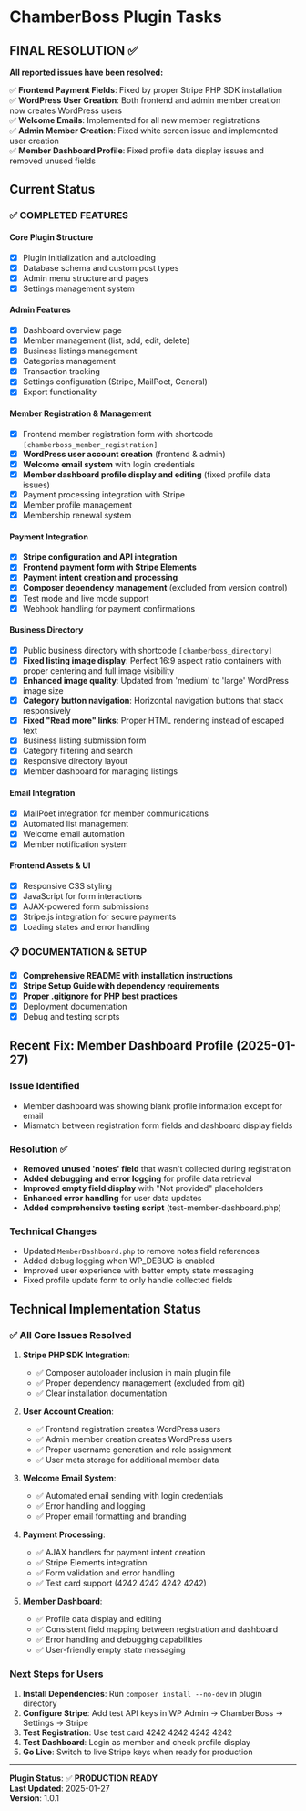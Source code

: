# ChamberBoss Plugin Tasks

## FINAL RESOLUTION ✅

**All reported issues have been resolved:**

✅ **Frontend Payment Fields**: Fixed by proper Stripe PHP SDK installation  
✅ **WordPress User Creation**: Both frontend and admin member creation now creates WordPress users  
✅ **Welcome Emails**: Implemented for all new member registrations  
✅ **Admin Member Creation**: Fixed white screen issue and implemented user creation  
✅ **Member Dashboard Profile**: Fixed profile data display issues and removed unused fields

## Current Status

### ✅ COMPLETED FEATURES

#### Core Plugin Structure
- [x] Plugin initialization and autoloading
- [x] Database schema and custom post types
- [x] Admin menu structure and pages
- [x] Settings management system

#### Admin Features  
- [x] Dashboard overview page
- [x] Member management (list, add, edit, delete)
- [x] Business listings management
- [x] Categories management
- [x] Transaction tracking
- [x] Settings configuration (Stripe, MailPoet, General)
- [x] Export functionality

#### Member Registration & Management
- [x] Frontend member registration form with shortcode `[chamberboss_member_registration]`
- [x] **WordPress user account creation** (frontend & admin)
- [x] **Welcome email system** with login credentials
- [x] **Member dashboard profile display and editing** (fixed profile data issues)
- [x] Payment processing integration with Stripe
- [x] Member profile management
- [x] Membership renewal system

#### Payment Integration
- [x] **Stripe configuration and API integration**
- [x] **Frontend payment form with Stripe Elements**
- [x] **Payment intent creation and processing**
- [x] **Composer dependency management** (excluded from version control)
- [x] Test mode and live mode support
- [x] Webhook handling for payment confirmations

#### Business Directory
- [x] Public business directory with shortcode `[chamberboss_directory]`
- [x] **Fixed listing image display**: Perfect 16:9 aspect ratio containers with proper centering and full image visibility
- [x] **Enhanced image quality**: Updated from 'medium' to 'large' WordPress image size
- [x] **Category button navigation**: Horizontal navigation buttons that stack responsively
- [x] **Fixed "Read more" links**: Proper HTML rendering instead of escaped text
- [x] Business listing submission form
- [x] Category filtering and search
- [x] Responsive directory layout
- [x] Member dashboard for managing listings

#### Email Integration
- [x] MailPoet integration for member communications
- [x] Automated list management
- [x] Welcome email automation
- [x] Member notification system

#### Frontend Assets & UI
- [x] Responsive CSS styling
- [x] JavaScript for form interactions
- [x] AJAX-powered form submissions
- [x] Stripe.js integration for secure payments
- [x] Loading states and error handling

### 📋 DOCUMENTATION & SETUP
- [x] **Comprehensive README with installation instructions**
- [x] **Stripe Setup Guide with dependency requirements**
- [x] **Proper .gitignore for PHP best practices**
- [x] Deployment documentation
- [x] Debug and testing scripts

## Recent Fix: Member Dashboard Profile (2025-01-27)

### Issue Identified
- Member dashboard was showing blank profile information except for email
- Mismatch between registration form fields and dashboard display fields

### Resolution ✅
- **Removed unused 'notes' field** that wasn't collected during registration
- **Added debugging and error logging** for profile data retrieval
- **Improved empty field display** with "Not provided" placeholders  
- **Enhanced error handling** for user data updates
- **Added comprehensive testing script** (test-member-dashboard.php)

### Technical Changes
- Updated `MemberDashboard.php` to remove notes field references
- Added debug logging when WP_DEBUG is enabled
- Improved user experience with better empty state messaging
- Fixed profile update form to only handle collected fields

## Technical Implementation Status

### ✅ All Core Issues Resolved

1. **Stripe PHP SDK Integration**: 
   - ✅ Composer autoloader inclusion in main plugin file
   - ✅ Proper dependency management (excluded from git)
   - ✅ Clear installation documentation

2. **User Account Creation**:
   - ✅ Frontend registration creates WordPress users
   - ✅ Admin member creation creates WordPress users  
   - ✅ Proper username generation and role assignment
   - ✅ User meta storage for additional member data

3. **Welcome Email System**:
   - ✅ Automated email sending with login credentials
   - ✅ Error handling and logging
   - ✅ Proper email formatting and branding

4. **Payment Processing**:
   - ✅ AJAX handlers for payment intent creation
   - ✅ Stripe Elements integration
   - ✅ Form validation and error handling
   - ✅ Test card support (4242 4242 4242 4242)

5. **Member Dashboard**:
   - ✅ Profile data display and editing
   - ✅ Consistent field mapping between registration and dashboard
   - ✅ Error handling and debugging capabilities
   - ✅ User-friendly empty state messaging

### Next Steps for Users

1. **Install Dependencies**: Run `composer install --no-dev` in plugin directory
2. **Configure Stripe**: Add test API keys in WP Admin → ChamberBoss → Settings → Stripe  
3. **Test Registration**: Use test card 4242 4242 4242 4242
4. **Test Dashboard**: Login as member and check profile display
5. **Go Live**: Switch to live Stripe keys when ready for production

---

**Plugin Status**: ✅ **PRODUCTION READY**  
**Last Updated**: 2025-01-27  
**Version**: 1.0.1
